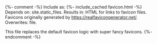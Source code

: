 {%- comment -%}
  Include as: {%- include_cached favicon.html -%}
  Depends on: site.static_files.
  Results in: HTML for links to favicon files. Favicons originally generated by
    https://realfavicongenerator.net/.
  Overwrites: 
    file.
  
  This file replaces the default favicon logic with super fancy favicons.
{%- endcomment -%}

<link rel="apple-touch-icon" sizes="180x180" href="{{ 'apple-touch-icon.png' | prepend: '/images/favicons/c' | relative_url }}">
<link rel="icon" type="image/png" sizes="32x32" href="{{ 'favicon-32x32.png' | prepend: '/images/favicons/' | relative_url }}">
<link rel="icon" type="image/png" sizes="16x16" href="{{ 'favicon-16x16.png' | prepend: '/images/favicons/' | relative_url }}">
<link rel="manifest" href="{{ 'site.webmanifest' | prepend: '/images/favicons/' | relative_url }}">
<link rel="mask-icon" href="{{ 'safari-pinned-tab.svg' | prepend: '/images/favicons/' | relative_url }}" color="#6cc04a">
<link rel="shortcut icon" href="{{ 'favicon.ico' | prepend: '/images/favicons/' | relative_url }}">
<meta name="msapplication-TileColor" content="#6cc04a">
<meta name="msapplication-config" content="{{ 'browserconfig.xml' | prepend: '/images/favicons/' | relative_url }}">
<meta name="theme-color" content="#6cc04a">